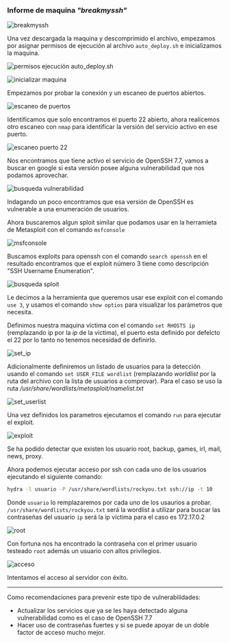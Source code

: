 ### Informe de maquina *"breakmyssh"* ###

![breakmyssh](./screenshots/machine.png)

Una vez descargada la maquina y descomprimido el archivo, empezamos por asignar permisos de ejecución al archivo `auto_deploy.sh` e inicializamos la maquina.

![permisos ejecución auto_deploy.sh](./screenshots/01_descomprimir_archivos.png)

![inicializar maquina](./screenshots/02_inicializar_laboratorio.png)

Empezamos por probar la conexión y un escaneo de puertos abiertos.

![escaneo de puertos](./screenshots/03_scan_nmap.png)

Identificamos que solo encontramos el puerto 22 abierto, ahora realicemos otro escaneo con `nmap` para identificar la versión del servicio activo en ese puerto.

![escaneo puerto 22](./screenshots/04_scan_version_p22.png)

Nos encontramos que tiene activo el servicio de OpenSSH 7.7, vamos a buscar en google si esta versión posee alguna vulnerabilidad que nos podamos aprovechar.

![busqueda vulnerabilidad](./screenshots/05_busqueda_sploit.png)

Indagando un poco encontramos que esa versión de OpenSSH es vulnerable a una enumeración de usuarios.

Ahora buscaremos algun sploit similar que podamos usar en la herramieta de Metasploit con el comando `msfconsole`

![msfconsole](./screenshots/05_msfconsole.png)

Buscamos exploits para openssh con el comando `search openssh` en el resultado encontramos que el exploit número 3 tiene como descripción "SSH Username Enumeration".

![busqueda sploit](./screenshots/06_uso_sploit.png)

Le decimos a la herramienta que queremos usar ese exploit con el comando `use 3`, y usamos el comando `show optios` para visualizar los parámetros que necesita.

Definimos nuestra maquina victima con el comando `set RHOSTS ip` (remplazando ip por la *ip* de la victima), el puerto esta definido por defelcto el 22 por lo tanto no tenemos necesidad de definirlo.

![set_ip](./screenshots/07_set_host.png)

Adicionalmente definiremos un listado de usuarios para la detección usando el comando `set USER_FILE wordlist` (remplazando *worldlist* por la ruta del archivo con la lista de usuarios a comprovar). Para el caso se uso la ruta */usr/share/wordlists/metasploit/namelist.txt*

![set_userlist](./screenshots/07_set_userlist.png)

Una vez definidos los parametros ejecutamos el comando `run` para ejecutar el exploit.

![exploit](./screenshots/07_run_exploit.png)

Se ha podido detectar que existen los usuario root, backup, games, irl, mail, news, proxy.

Ahora podemos ejecutar acceso por ssh con cada uno de los usuarios ejecutando el siguiente comando:

```bash
hydra -l usuario -P /usr/share/wordlists/rockyou.txt ssh://ip -t 10
```

Donde `usuario` lo remplazaremos por cada uno de los usaurios a probar.
`/usr/share/wordlists/rockyou.txt` será la wordlist a utilizar para buscar las contraseñas del usuario
`ip` será la ip víctima para el caso es 172.17.0.2

![root](./screenshots/08_fuerzabruta_root.png)

Con fortuna nos ha encontrado la contraseña con el primer usuario testeado `root` además un usuario con altos privilegios.

![acceso](./screenshots/09_acceso.png)

Intentamos el acceso al servidor con éxito.

---

Como recomendaciones para prevenir este tipo de vulnerabilidades:
- Actualizar los servicios que ya se les haya detectado alguna vulnerabilidad como es el caso de OpenSSH 7.7
- Hacer uso de contraseñas fuertes y si se puede apoyar de un doble factor de acceso mucho mejor.